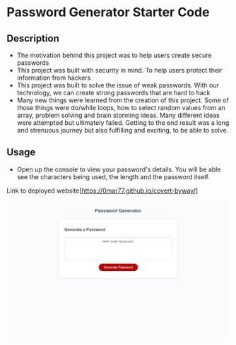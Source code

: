 # Password Generator Starter Code

## Description

- The motivation behind this project was to help users create secure passwords
- This project was built with security in mind. To help users protect their information from hackers
- This project was built to solve the issue of weak passwords. With our technology, we can create strong passwords that are hard to hack
- Many new things were learned from the creation of this project. Some of those things were do/while loops, how to select random values from an array, problem solving and brain storming ideas. Many different ideas were attempted but ultimately failed. Getting to the end result was a long and strenuous journey but also fulfilling and exciting, to be able to solve.

## Usage

- Open up the console to view your password's details. You will be able see the characters being used, the length and the password itself.

Link to deployed website[https://0mar77.github.io/covert-byway/]

![alt text](website-pic.png)
